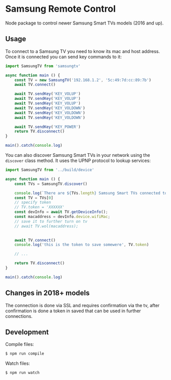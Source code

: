Samsung Remote Control
======================

Node package to control newer Samsung Smart TVs models (2016 and up).

## Usage

To connect to a Samsung TV you need to know its mac and host address. Once it is connected you can send
key commands to it:

```js
import SamsungTV from 'samsungtv'

async function main () {
    const TV = new SamsungTV('192.168.1.2', '5c:49:7d:cc:89:7b')
    await TV.connect()

    await TV.sendKey('KEY_VOLUP')
    await TV.sendKey('KEY_VOLUP')
    await TV.sendKey('KEY_VOLUP')
    await TV.sendKey('KEY_VOLDOWN')
    await TV.sendKey('KEY_VOLDOWN')
    await TV.sendKey('KEY_VOLDOWN')

    await TV.sendKey('KEY_POWER')
    return TV.disconnect()
}

main().catch(console.log)
```

You can also discover Samsung Smart TVs in your network using the `discover` class method. It uses the UPNP
protocol to lookup services:

```js
import SamsungTV from '../build/device'

async function main () {
    const TVs = SamsungTV.discover()

    console.log(`There are ${TVs.length} Samsung Smart TVs connected to this network`)
    const TV = TVs[0]
    // specify token
    // TV.token = 'XXXXXX'
    const devInfo = await TV.getDeviceInfo();
    const macaddress = devInfo.device.wifiMac;
    // save it to further turn on tv
    // await TV.wol(macaddress);

    
    await TV.connect()
    console.log('this is the token to save somewere', TV.token)

    // ...

    return TV.disconnect()
}

main().catch(console.log)
```

## Changes in 2018+ models
The connection is done via SSL and requires confirmation via the tv, after confirmation is done a token in saved that can be used in further connections.

## Development

Compile files:

```sh
$ npm run compile
```

Watch files:

```sh
$ npm run watch
```

